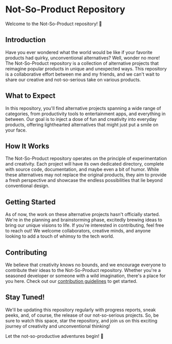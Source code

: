 # Not-So-Product Repository

Welcome to the Not-So-Product repository! 🚀

## Introduction

Have you ever wondered what the world would be like if your favorite products had quirky, unconventional alternatives? Well, wonder no more! The Not-So-Product repository is a collection of alternative projects that reimagine popular products in unique and unexpected ways. This repository is a collaborative effort between me and my friends, and we can't wait to share our creative and not-so-serious take on various products.

## What to Expect

In this repository, you'll find alternative projects spanning a wide range of categories, from productivity tools to entertainment apps, and everything in between. Our goal is to inject a dose of fun and creativity into everyday products, offering lighthearted alternatives that might just put a smile on your face.

## How It Works

The Not-So-Product repository operates on the principle of experimentation and creativity. Each project will have its own dedicated directory, complete with source code, documentation, and maybe even a bit of humor. While these alternatives may not replace the original products, they aim to provide a fresh perspective and showcase the endless possibilities that lie beyond conventional design.

## Getting Started

As of now, the work on these alternative projects hasn't officially started. We're in the planning and brainstorming phase, excitedly brewing ideas to bring our unique visions to life. If you're interested in contributing, feel free to reach out! We welcome collaborators, creative minds, and anyone looking to add a touch of whimsy to the tech world.

## Contributing

We believe that creativity knows no bounds, and we encourage everyone to contribute their ideas to the Not-So-Product repository. Whether you're a seasoned developer or someone with a wild imagination, there's a place for you here. Check out our [contribution guidelines](CONTRIBUTING.md) to get started.

## Stay Tuned!

We'll be updating this repository regularly with progress reports, sneak peeks, and, of course, the release of our not-so-serious projects. So, be sure to watch this space, star the repository, and join us on this exciting journey of creativity and unconventional thinking!

Let the not-so-productive adventures begin! 🎉

